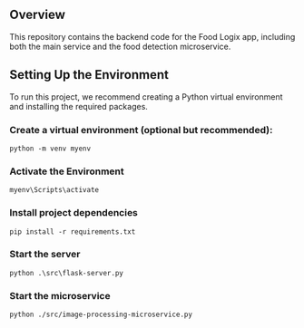 ## Overview 
This repository contains the backend code for the Food Logix app, including both the main service and the food detection microservice. 

## Setting Up the Environment
To run this project, we recommend creating a Python virtual environment and installing the required packages.

### Create a virtual environment (optional but recommended):
   `python -m venv myenv`
###  Activate the Environment 
`myenv\Scripts\activate`
###  Install project dependencies 
`pip install -r requirements.txt`

### Start the server
`python .\src\flask-server.py`

### Start the microservice
`python ./src/image-processing-microservice.py`
